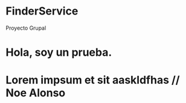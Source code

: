 # FinderService
Proyecto Grupal
# Hola, soy un prueba. 

# Lorem impsum et sit aaskldfhas // Noe Alonso